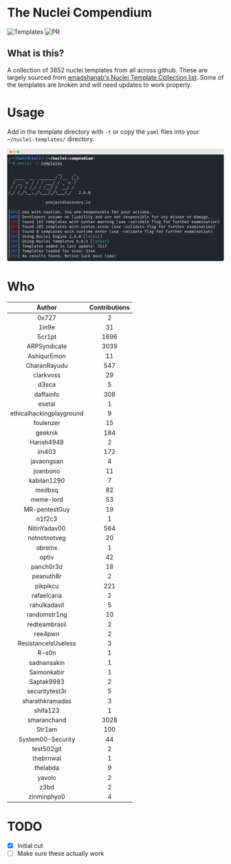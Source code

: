 # The Nuclei Compendium
![Templates](https://img.shields.io/badge/Templates-3852-green?style=for-the-badge)
![PR](https://img.shields.io/badge/Pull%20Requests-Welcome-blue?style=for-the-badge)

##  What is this?
A collection of 3852 nuclei templates from all across github. These are largely sourced from [emadshanab's Nuclei Template Collection list](https://github.com/emadshanab/Nuclei-Templates-Collection). Some of the templates are broken and will need updates to work properly.

# Usage
Add in the template directory with `-t` or copy the `yaml` files into your `~/nuclei-templates/` directory.

![](example.png)


# Who
| Author | Contributions |
| :----: | :----: |
| 0x727|2 |
| 1in9e|31 |
| 5cr1pt|1696 |
| ARPSyndicate|3039 |
| AshiqurEmon|11 |
| CharanRayudu|547 |
| clarkvoss|29 |
| d3sca|5 |
| daffainfo|308 |
| esetal|1 |
| ethicalhackingplayground|9 |
| foulenzer|15 |
| geeknik|184 |
| Harish4948|2 |
| im403|172 |
| javaongsan|4 |
| joanbono|11 |
| kabilan1290|7 |
| medbsq|82 |
| meme-lord|53 |
| MR-pentestGuy|19 |
| n1f2c3|1 |
| NitinYadav00|564 |
| notnotnotveg|20 |
| obreinx|1 |
| optiv|42 |
| panch0r3d|18 |
| peanuth8r|2 |
| pikpikcu|221 |
| rafaelcaria|2 |
| rahulkadavil|5 |
| randomstr1ng|10 |
| redteambrasil|2 |
| ree4pwn|2 |
| ResistanceIsUseless|3 | 
| R-s0n|1 |
| sadnansakin|1 |
| Saimonkabir|1 |
| Saptak9983|2 |
| securitytest3r|5 |
| sharathkramadas|3 |
| shifa123|1 |
| smaranchand|3028 |
| Str1am|100 |
| System00-Security|44 |
| test502git|2 |
| thebrnwal|1 |
| thelabda|9 |
| yavolo|2 |
| z3bd|2 |
| zinminphyo0|4 |

# TODO
- [X] Initial cut
- [ ] Make sure these actually work

